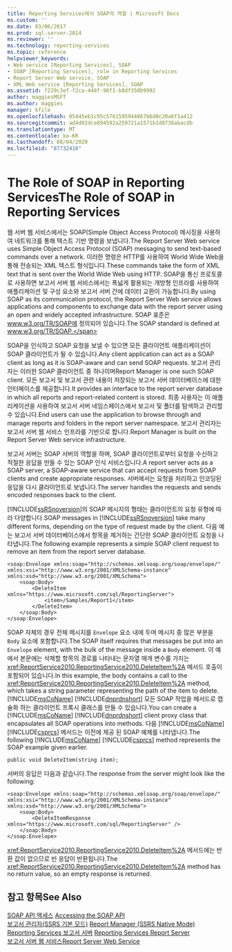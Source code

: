 ```yaml
---
title: Reporting Services에서 SOAP의 역할 | Microsoft Docs
ms.custom: ''
ms.date: 03/06/2017
ms.prod: sql-server-2014
ms.reviewer: ''
ms.technology: reporting-services
ms.topic: reference
helpviewer_keywords:
- Web service [Reporting Services], SOAP
- SOAP [Reporting Services], role in Reporting Services
- Report Server Web service, SOAP
- XML Web service [Reporting Services], SOAP
ms.assetid: f229c3ef-f2ca-448f-98f1-b8df350b9992
author: maggiesMSFT
ms.author: maggies
manager: kfile
ms.openlocfilehash: 05445eb1c95c5761595944867b6d0c20a6f1a412
ms.sourcegitcommit: ad4d92dce894592a259721a1571b1d8736abacdb
ms.translationtype: MT
ms.contentlocale: ko-KR
ms.lasthandoff: 08/04/2020
ms.locfileid: "87732416"
---
```

# <a name="the-role-of-soap-in-reporting-services"></a><span data-ttu-id="d445d-102">The Role of SOAP in Reporting Services</span><span class="sxs-lookup"><span data-stu-id="d445d-102">The Role of SOAP in Reporting Services</span></span>
  <span data-ttu-id="d445d-103">웹 서버 웹 서비스에서는 SOAP(Simple Object Access Protocol) 메시징을 사용하여 네트워크를 통해 텍스트 기반 명령을 보냅니다.</span><span class="sxs-lookup"><span data-stu-id="d445d-103">The Report Server Web service uses Simple Object Access Protocol (SOAP) messaging to send text-based commands over a network.</span></span> <span data-ttu-id="d445d-104">이러한 명령은 HTTP를 사용하여 World Wide Web을 통해 전송되는 XML 텍스트 형식입니다.</span><span class="sxs-lookup"><span data-stu-id="d445d-104">These commands take the form of XML text that is sent over the World Wide Web using HTTP.</span></span> <span data-ttu-id="d445d-105">SOAP을 통신 프로토콜로 사용하면 보고서 서버 웹 서비스에서는 폭넓게 활용되는 개방형 인프라를 사용하여 애플리케이션 및 구성 요소와 보고서 서버 간에 데이터 교환이 가능합니다.</span><span class="sxs-lookup"><span data-stu-id="d445d-105">By using SOAP as its communication protocol, the Report Server Web service allows applications and components to exchange data with the report server using an open and widely accepted infrastructure.</span></span> <span data-ttu-id="d445d-106">SOAP 표준은 www.w3.org/TR/SOAP에 정의되어 있습니다.</span><span class="sxs-lookup"><span data-stu-id="d445d-106">The SOAP standard is defined at www.w3.org/TR/SOAP.</span></span>  
  
 <span data-ttu-id="d445d-107">SOAP을 인식하고 SOAP 요청을 보낼 수 있으면 모든 클라이언트 애플리케이션이 SOAP 클라이언트가 될 수 있습니다.</span><span class="sxs-lookup"><span data-stu-id="d445d-107">Any client application can act as a SOAP client as long as it is SOAP-aware and can send SOAP requests.</span></span> <span data-ttu-id="d445d-108">보고서 관리자는 이러한 SOAP 클라이언트 중 하나이며</span><span class="sxs-lookup"><span data-stu-id="d445d-108">Report Manager is one such SOAP client.</span></span> <span data-ttu-id="d445d-109">모든 보고서 및 보고서 관련 내용이 저장되는 보고서 서버 데이터베이스에 대한 인터페이스를 제공합니다.</span><span class="sxs-lookup"><span data-stu-id="d445d-109">It provides an interface to the report server database in which all reports and report-related content is stored.</span></span> <span data-ttu-id="d445d-110">최종 사용자는 이 애플리케이션을 사용하여 보고서 서버 네임스페이스에서 보고서 및 폴더를 탐색하고 관리할 수 있습니다.</span><span class="sxs-lookup"><span data-stu-id="d445d-110">End users can use the application to browse through and manage reports and folders in the report server namespace.</span></span> <span data-ttu-id="d445d-111">보고서 관리자는 보고서 서버 웹 서비스 인프라를 기반으로 합니다.</span><span class="sxs-lookup"><span data-stu-id="d445d-111">Report Manager is built on the Report Server Web service infrastructure.</span></span>  
  
 <span data-ttu-id="d445d-112">보고서 서버는 SOAP 서버의 역할을 하며, SOAP 클라이언트로부터 요청을 수신하고 적절한 응답을 만들 수 있는 SOAP 인식 서비스입니다.</span><span class="sxs-lookup"><span data-stu-id="d445d-112">A report server acts as a SOAP server, a SOAP-aware service that can accept requests from SOAP clients and create appropriate responses.</span></span> <span data-ttu-id="d445d-113">서버에서는 요청을 처리하고 인코딩된 응답을 다시 클라이언트로 보냅니다.</span><span class="sxs-lookup"><span data-stu-id="d445d-113">The server handles the requests and sends encoded responses back to the client.</span></span>  
  
 <span data-ttu-id="d445d-114">[!INCLUDE[ssRSnoversion](../../includes/ssrsnoversion-md.md)]의 SOAP 메시지의 형태는 클라이언트의 요청 유형에 따라 다양합니다.</span><span class="sxs-lookup"><span data-stu-id="d445d-114">SOAP messages in [!INCLUDE[ssRSnoversion](../../includes/ssrsnoversion-md.md)] take many different forms, depending on the type of request made by the client.</span></span> <span data-ttu-id="d445d-115">다음 예는 보고서 서버 데이터베이스에서 항목을 제거하는 간단한 SOAP 클라이언트 요청을 나타냅니다.</span><span class="sxs-lookup"><span data-stu-id="d445d-115">The following example represents a simple SOAP client request to remove an item from the report server database.</span></span>  
  
```  
<soap:Envelope xmlns:soap="http://schemas.xmlsoap.org/soap/envelope/" xmlns:xsi="http://www.w3.org/2001/XMLSchema-instance" xmlns:xsd="http://www.w3.org/2001/XMLSchema">  
    <soap:Body>  
        <DeleteItem xmlns="https://www.microsoft.com/sql/ReportingServer">  
            <item>/Samples/Report1</item>  
        </DeleteItem>  
    </soap:Body>  
</soap:Envelope>  
```  
  
 <span data-ttu-id="d445d-116">SOAP 자체의 경우 전체 메시지를 `Envelope` 요소 내에 두며 메시지 중 많은 부분을 `Body` 요소에 포함합니다.</span><span class="sxs-lookup"><span data-stu-id="d445d-116">The SOAP itself requires that messages be put into an `Envelope` element, with the bulk of the message inside a `Body` element.</span></span> <span data-ttu-id="d445d-117">이 예에서 본문에는 삭제할 항목의 경로를 나타내는 문자열 매개 변수를 가지는 <xref:ReportService2010.ReportingService2010.DeleteItem%2A> 메서드 호출이 포함되어 있습니다.</span><span class="sxs-lookup"><span data-stu-id="d445d-117">In this example, the body contains a call to the <xref:ReportService2010.ReportingService2010.DeleteItem%2A> method, which takes a string parameter representing the path of the item to delete.</span></span> <span data-ttu-id="d445d-118">[!INCLUDE[msCoName](../../includes/msconame-md.md)] [!INCLUDE[dnprdnshort](../../includes/dnprdnshort-md.md)] 모든 SOAP 작업을 메서드로 캡슐화 하는 클라이언트 프록시 클래스를 만들 수 있습니다.</span><span class="sxs-lookup"><span data-stu-id="d445d-118">You can create a [!INCLUDE[msCoName](../../includes/msconame-md.md)] [!INCLUDE[dnprdnshort](../../includes/dnprdnshort-md.md)] client proxy class that encapsulates all SOAP operations into methods.</span></span> <span data-ttu-id="d445d-119">다음 [!INCLUDE[msCoName](../../includes/msconame-md.md)] [!INCLUDE[csprcs](../../includes/csprcs-md.md)] 메서드는 이전에 제공 된 SOAP 예제를 나타냅니다.</span><span class="sxs-lookup"><span data-stu-id="d445d-119">The following [!INCLUDE[msCoName](../../includes/msconame-md.md)] [!INCLUDE[csprcs](../../includes/csprcs-md.md)] method represents the SOAP example given earlier.</span></span>  
  
```  
public void DeleteItem(string item);  
```  
  
 <span data-ttu-id="d445d-120">서버의 응답은 다음과 같습니다.</span><span class="sxs-lookup"><span data-stu-id="d445d-120">The response from the server might look like the following:</span></span>  
  
```  
<soap:Envelope xmlns:soap="http://schemas.xmlsoap.org/soap/envelope/" xmlns:xsi="http://www.w3.org/2001/XMLSchema-instance" xmlns:xsd="http://www.w3.org/2001/XMLSchema">  
    <soap:Body>  
        <DeleteItemResponse xmlns="https://www.microsoft.com/sql/ReportingServer" />  
    </soap:Body>  
</soap:Envelope>  
```  
  
 <span data-ttu-id="d445d-121"><xref:ReportService2010.ReportingService2010.DeleteItem%2A> 메서드에는 반환 값이 없으므로 빈 응답이 반환됩니다.</span><span class="sxs-lookup"><span data-stu-id="d445d-121">The <xref:ReportService2010.ReportingService2010.DeleteItem%2A> method has no return value, so an empty response is returned.</span></span>  
  
## <a name="see-also"></a><span data-ttu-id="d445d-122">참고 항목</span><span class="sxs-lookup"><span data-stu-id="d445d-122">See Also</span></span>  
 <span data-ttu-id="d445d-123">[SOAP API 액세스](accessing-the-soap-api.md) </span><span class="sxs-lookup"><span data-stu-id="d445d-123">[Accessing the SOAP API](accessing-the-soap-api.md) </span></span>  
 <span data-ttu-id="d445d-124">[보고서 관리자&#40;SSRS 기본 모드&#41;](../report-manager-ssrs-native-mode.md) </span><span class="sxs-lookup"><span data-stu-id="d445d-124">[Report Manager  &#40;SSRS Native Mode&#41;](../report-manager-ssrs-native-mode.md) </span></span>  
 <span data-ttu-id="d445d-125">[Reporting Services 보고서 서버](../reporting-services-report-server.md) </span><span class="sxs-lookup"><span data-stu-id="d445d-125">[Reporting Services Report Server](../reporting-services-report-server.md) </span></span>  
 [<span data-ttu-id="d445d-126">보고서 서버 웹 서비스</span><span class="sxs-lookup"><span data-stu-id="d445d-126">Report Server Web Service</span></span>](report-server-web-service.md)  
  
  
